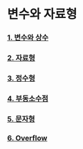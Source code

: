 # 변수와 자료형

### [1. 변수와 상수](./explanation/Variable.md)

### [2. 자료형](./explanation/DataType.md)

### [3. 정수형](./explanation/Integer.md)

### [4. 부동소수점](./explanation/FloatingPoint.md)

### [5. 문자형](./explanation/Character.md)

### [6. Overflow](./explanation/Overflow.md)

